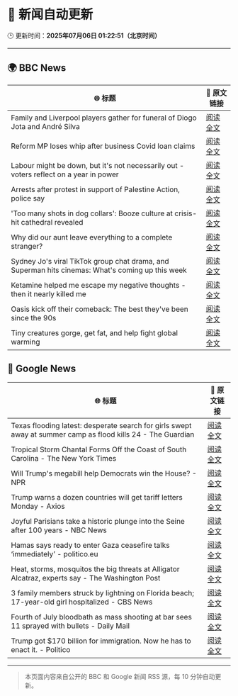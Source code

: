 # 🧠 新闻自动更新

🕒 更新时间：**2025年07月06日 01:22:51（北京时间）**

---

## 🌍 BBC News

| 🌐 标题 | 🔗 原文链接 |
|--------|-------------|
| Family and Liverpool players gather for funeral of Diogo Jota and André Silva | [阅读全文](https://www.bbc.com/news/articles/c98jdq57dedo) |
| Reform MP loses whip after business Covid loan claims | [阅读全文](https://www.bbc.com/news/articles/c78n1dxl8wwo) |
| Labour might be down, but it's not necessarily out - voters reflect on a year in power | [阅读全文](https://www.bbc.com/news/articles/cvg8vjm4ee1o) |
| Arrests after protest in support of Palestine Action, police say | [阅读全文](https://www.bbc.com/news/articles/c4gd3pkr9x1o) |
| 'Too many shots in dog collars': Booze culture at crisis-hit cathedral revealed | [阅读全文](https://www.bbc.com/news/articles/ckg34410dx7o) |
| Why did our aunt leave everything to a complete stranger? | [阅读全文](https://www.bbc.com/news/articles/cx2390x51zqo) |
| Sydney Jo's viral TikTok group chat drama, and Superman hits cinemas: What's coming up this week | [阅读全文](https://www.bbc.com/news/articles/cdjx2k1e0ydo) |
| Ketamine helped me escape my negative thoughts - then it nearly killed me | [阅读全文](https://www.bbc.com/news/articles/c70r1xdyy59o) |
| Oasis kick off their comeback: The best they've been since the 90s | [阅读全文](https://www.bbc.com/news/articles/cn9y5z5nqe1o) |
| Tiny creatures gorge, get fat, and help fight global warming | [阅读全文](https://www.bbc.com/news/articles/c628nnz3rp9o) |

## 📰 Google News

| 🌐 标题 | 🔗 原文链接 |
|--------|-------------|
| Texas flooding latest: desperate search for girls swept away at summer camp as flood kills 24 - The Guardian | [阅读全文](https://news.google.com/rss/articles/CBMivgFBVV95cUxNQ0lycUQtVWh6RUUwbUhmdGhmdWtPOVNxR1FkN1Y1ekoxakUwTjhzNG1VV1Nxd3RaTnJpUFE1QVpFdXVZRFRfR3JsOGJmVHp3bVZMUGtma1FBMGxfelItY0x1NmJHdEFvVzVTNzM0OEFuczRpZkFRVUVrQl9NUDFleTRUSTB3ZklnR0J2bnI1ZktoYUdBTTFvT0FDbk9Lb1k0YXd1WDZRWVpOQ1BON3RCWVFjbDJiZFZEcl9zU2RR?oc=5) |
| Tropical Storm Chantal Forms Off the Coast of South Carolina - The New York Times | [阅读全文](https://news.google.com/rss/articles/CBMijgFBVV95cUxPclEzdkU5bUpFMTRKOG1zc0s3Vm8yQ2pfZ2FDUWNfanVpS0M4NC1wT2t2VTVFQlhrZ3FWMVJyWDhSLXRZaXFlbk1aYTlXVG5xc2hIZHJTWWJ5NHpvNjdqc3ZIbHU1TUk0YjJMUHVqX1JHeXRoX3VDLVhTTkJZdUFGNUlJQTlyUXdINEhCdEJn?oc=5) |
| Will Trump's megabill help Democrats win the House? - NPR | [阅读全文](https://news.google.com/rss/articles/CBMikgFBVV95cUxNX1dHNUtXWmVTdEhfcWhaVVhxUTFrbWdQbmVqd3pqemlwRzZpMmN4VEtvZ202bWlGRXNvYkN5Z2lsSlVmSnVwb3lLVzY3a2RpRU56dlJQS04xNU55MDV4R2NWVW1uODlHQ19RZnROLUlBdVZvaW1rMWFaWDR2VWVrRlV1bnI1Z1VCVlFrZ2RuMF80Zw?oc=5) |
| Trump warns a dozen countries will get tariff letters Monday - Axios | [阅读全文](https://news.google.com/rss/articles/CBMiZEFVX3lxTE5VTmNhRDVlMkJsaWZ0aW1YVzhQbmdIWWNTVGwxUC0tX05ZMUZhZ3dtRUlqcU5HZ3kzcVU0S2FwZ0NyUDVGZGpHRmdNNEE1SkcyenVmSWpsVmZ3SlUtc0Y0Z1EzdFU?oc=5) |
| Joyful Parisians take a historic plunge into the Seine after 100 years - NBC News | [阅读全文](https://news.google.com/rss/articles/CBMihAFBVV95cUxNUXVWOEVzUGNIOE1iRktOQWczZ2VlSTJZQjNyRVpsRG1paWNaMUhsbkYtYnlWVnlna1RDeXdCb1hsMDJBYUxPSjNxdDFncUptVVJFdUNYWVp2ZE5GZXZnZnJpS3AwNTB0R1EwOXlhakoxYTdKQS1tbjdBai1yalA5Q0pwYVjSAVZBVV95cUxNNXNrZWR4cFNLY1A0UGZfSGg3OS1Ic3Qyb0pXbVJuY2FfNVNnemZxZ1lqMWliSXdCal9lcmw5QjJJdThxa2hNRUZqUUdzMml3N0JwNFZTUQ?oc=5) |
| Hamas says ready to enter Gaza ceasefire talks ‘immediately’ - politico.eu | [阅读全文](https://news.google.com/rss/articles/CBMiiwFBVV95cUxOSmg5SVdKSGlJOEt4ajdqMk8wYlNURU95YjdQeTlHNUI3YlpxVnE3bEl0WlpicFNOd0pBNlYwTU84UlNHb0lySXJlM1VZWHdpWm1YclZfb05DRjhDU0FTUG1tZE55cDR1WVE3QTFuVTlOYXRxckwwejB0LVFHOE9yUDQxX2NucDg0ZUFR?oc=5) |
| Heat, storms, mosquitos the big threats at Alligator Alcatraz, experts say - The Washington Post | [阅读全文](https://news.google.com/rss/articles/CBMingFBVV95cUxOb3p3Z2hMa2Ytd1U4czNMNEJrQ1Roa0gxbjhpZERpeEdhbmItT2lRQzZxdDljdlpNcHB4WWYtd0NHb3dvb0NGR2d5dmk3LThGOTNPdENibWIyVEVodE5CUGFRSTMtVlpSTTMwQTJBU0Y2OXBlc1dSYTRDWlNwdjBTYS11WVRuMFNaZVotSkw0eVc2WDZFSHhDTnl6SGVBZw?oc=5) |
| 3 family members struck by lightning on Florida beach; 17-year-old girl hospitalized - CBS News | [阅读全文](https://news.google.com/rss/articles/CBMijAFBVV95cUxPb0lPX1RTaTFpOTNVazlYUE9UR0dyc2xlaURwTUkySG9yTW5CMkdoTUVRQVBPMXd0RWFmSUlwVF96b2pSc3dzcXBPZ2JLMjZKRW44Y0s3aXRQU1lYbm5hbUI0TjZyY2c1NWtoNDU1QnFoZGhiUHgyY1lGdkxwcno3ZHY2d1RTeHBlWGdmatIBkgFBVV95cUxQRW1pTk9aWGowRjd0Wi0xRFE5a3dZUTlXbExnOXlmZEhSQ0pQbWtoenpZYkZZOWIxbnpKRWdXSXpwNk94N1ZpOTNySk5nMnlvVHZPdTd2NFE5ZEN2eEdMWWNlTzRJUE9CaGdGMUk4aGdHU1RtYTlleHFEMmp0MXIwSjh0NW12TTZ6MnhCNUMtWExPUQ?oc=5) |
| Fourth of July bloodbath as mass shooting at bar sees 11 sprayed with bullets - Daily Mail | [阅读全文](https://news.google.com/rss/articles/CBMipgFBVV95cUxQUFoyMWFaVDNES3JZYzN3RWtPMXlXbUQ4TlM1VWcwZWoyZEpHS1VKM1hsRXpPdGx0ZTFtck9mQ29NTU5DZFVMMkZQamw1U1RvY2Q5dE4yd2Q0bndkd001VkN2UlZtLUZ5WUVDUVlySF9USDMyQzBjQnRDLVRORXozMTNicFZLM2lYUHRVeWFvNVhpWFFWWFdVbVhtc0JSY29YWm5KMFpR0gGrAUFVX3lxTFBuR2xLdXEwbklJNkJNQjFKcUh5MXJXQ1c2TWxxenNyUGlrSHFOMU9nbF9ZSWZrcG02bnBRU2hGX0JnaXByYjBybGh1Y3RhTEpOUUN2OW5oWlR5ZlRzaS1iVkhOVU94Z1FjWmdUWGtmYlV3c0xEeHB4QVpmdEs3VWJ3YjRYa1RINnBMMktTNUgxYnFHTlBYQ0EyNkMyZHJaUGhZQUs1Xy1QWnhYMA?oc=5) |
| Trump got $170 billion for immigration. Now he has to enact it. - Politico | [阅读全文](https://news.google.com/rss/articles/CBMirwFBVV95cUxPTjM1Zk0zSG9uWC1PWDRSM1NjSWs2YXhSaWVtekJCTW12cUxoVWducHNpSmpEQ2JrNUc1a2tDSk14cXZ2RUlCZGhZZk1EMU5PNDA2ZjMyUmJ6WGo0TXVvcHVBREZEemNwTS1icm5nZWRFekdlQ3g1bmpPZkI0S2kzbms3M3RucVlwWmNEdjVkSldwcEZKejdWdEppSHhzRWRISE1EQW1wMmMtUkI5eEQw?oc=5) |

---
> 本页面内容来自公开的 BBC 和 Google 新闻 RSS 源，每 10 分钟自动更新。